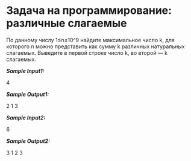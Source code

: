 # Задача на программирование: различные слагаемые #

По данному числу 1≤n≤10^9 найдите максимальное число k, для которого n можно представить как сумму k различных натуральных слагаемых. Выведите в первой строке число k, во второй — k слагаемых.

***Sample Input1:***

4

***Sample Output1:***

2
1 3 

***Sample Input2:***

6

***Sample Output2:***

3
1 2 3
